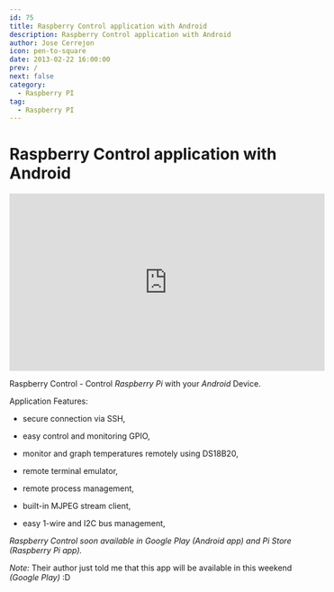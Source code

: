 ```yaml
---
id: 75
title: Raspberry Control application with Android
description: Raspberry Control application with Android
author: Jose Cerrejon
icon: pen-to-square
date: 2013-02-22 16:00:00
prev: /
next: false
category:
  - Raspberry PI
tag:
  - Raspberry PI
---
```


# Raspberry Control application with Android

<iframe width="560" height="315" src="http://www.youtube.com/embed/EbcCQ7MHcuc" frameborder="0" allowfullscreen></iframe>

Raspberry Control - Control *Raspberry Pi* with your *Android* Device.

Application Features:

* secure connection via SSH,

* easy control and monitoring GPIO,

* monitor and graph temperatures remotely using DS18B20,

* remote terminal emulator,

* remote process management,

* built-in MJPEG stream client,

* easy 1-wire and I2C bus management,


*Raspberry Control soon available in Google Play (Android app) and Pi Store (Raspberry Pi app).*

*Note:* Their author just told me that this app will be available in this weekend *(Google Play)* :D